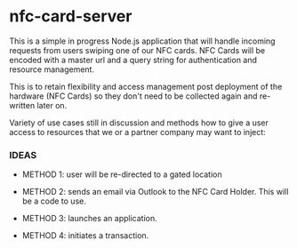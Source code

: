# nfc-card-server

This is a simple in progress Node.js application that will handle incoming requests from users swiping one of our NFC cards. NFC Cards will be encoded with a master url and a query string for authentication and resource management.

This is to retain flexibility and access management post deployment of the hardware (NFC Cards) so they don't need to be collected again and re-written later on.

Variety of use cases still in discussion and methods how to give a user access to resources that we or a partner company may want to inject:

### IDEAS

* METHOD 1: user will be re-directed to a gated location

* METHOD 2: sends an email via Outlook to the NFC Card Holder. This will be a code to use.

* METHOD 3: launches an application.

* METHOD 4: initiates a transaction.
